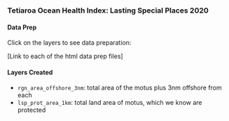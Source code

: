 ### Tetiaroa Ocean Health Index: Lasting Special Places 2020

#### Data Prep

Click on the layers to see data preparation:

[Link to each of the html data prep files]

#### Layers Created

- `rgn_area_offshore_3nm`: total area of the motus plus 3nm offshore from each
- `lsp_prot_area_1km`: total land area of motus, which we know are protected

